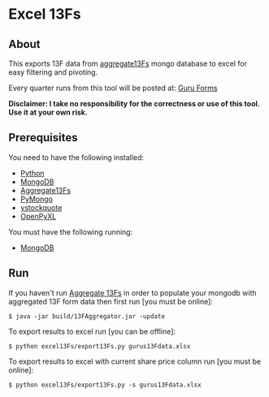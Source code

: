 # Excel 13Fs

## About
This exports 13F data from [aggregate13Fs](https://github.com/cpitzak/aggregate13Fs) mongo database to excel for easy filtering and pivoting.

Every quarter runs from this tool will be posted at: [Guru Forms](http://guruforms.com)

**Disclaimer: I take no responsibility for the correctness or use of this tool. Use it at your own risk.**

## Prerequisites
You need to have the following installed:

- [Python](http://www.python.org/getit)
- [MongoDB](http://www.mongodb.org)
- [Aggregate13Fs](https://github.com/cpitzak/aggregate13Fs)
- [PyMongo](https://pypi.python.org/pypi/pymongo/2.6.3)
- [ystockquote](https://pypi.python.org/pypi/ystockquote/0.2.4)
- [OpenPyXL](https://pypi.python.org/pypi/openpyxl/1.6.2)

You must have the following running:

- [MongoDB](http://www.mongodb.org)

## Run
If you haven't run [Aggregate 13Fs](https://github.com/cpitzak/aggregate13Fs) in order to populate your mongodb with aggregated 13F form data then first run [you must be online]:

   	$ java -jar build/13FAggregator.jar -update

To export results to excel run [you can be offline]:

	$ python excel13Fs/export13Fs.py gurus13Fdata.xlsx
	
To export results to excel with current share price column run [you must be online]:

	$ python excel13Fs/export13Fs.py -s gurus13Fdata.xlsx
